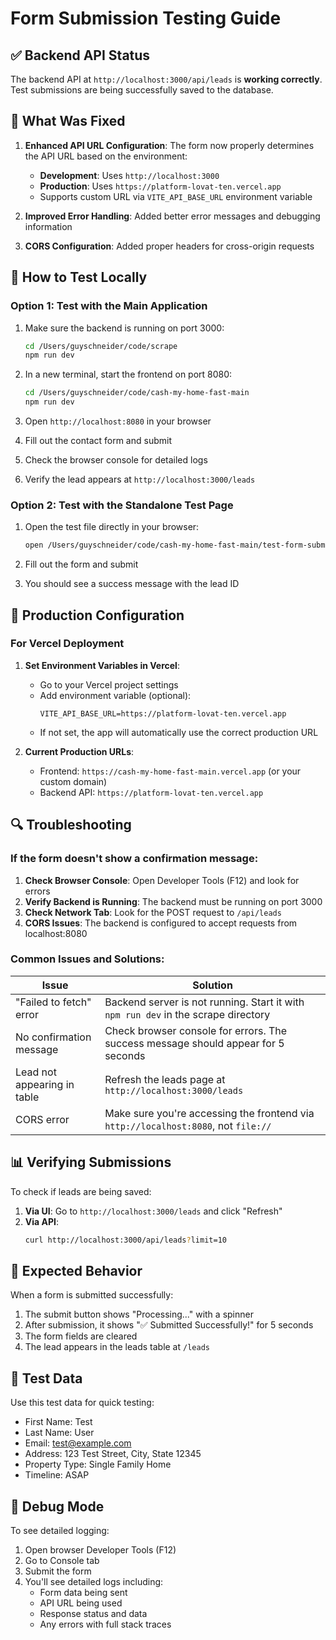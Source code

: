 # Form Submission Testing Guide

## ✅ Backend API Status
The backend API at `http://localhost:3000/api/leads` is **working correctly**. Test submissions are being successfully saved to the database.

## 📝 What Was Fixed

1. **Enhanced API URL Configuration**: The form now properly determines the API URL based on the environment:
   - **Development**: Uses `http://localhost:3000`
   - **Production**: Uses `https://platform-lovat-ten.vercel.app`
   - Supports custom URL via `VITE_API_BASE_URL` environment variable

2. **Improved Error Handling**: Added better error messages and debugging information
3. **CORS Configuration**: Added proper headers for cross-origin requests

## 🧪 How to Test Locally

### Option 1: Test with the Main Application
1. Make sure the backend is running on port 3000:
   ```bash
   cd /Users/guyschneider/code/scrape
   npm run dev
   ```

2. In a new terminal, start the frontend on port 8080:
   ```bash
   cd /Users/guyschneider/code/cash-my-home-fast-main
   npm run dev
   ```

3. Open `http://localhost:8080` in your browser
4. Fill out the contact form and submit
5. Check the browser console for detailed logs
6. Verify the lead appears at `http://localhost:3000/leads`

### Option 2: Test with the Standalone Test Page
1. Open the test file directly in your browser:
   ```bash
   open /Users/guyschneider/code/cash-my-home-fast-main/test-form-submission.html
   ```

2. Fill out the form and submit
3. You should see a success message with the lead ID

## 🚀 Production Configuration

### For Vercel Deployment

1. **Set Environment Variables in Vercel**:
   - Go to your Vercel project settings
   - Add environment variable (optional):
     ```
     VITE_API_BASE_URL=https://platform-lovat-ten.vercel.app
     ```
   - If not set, the app will automatically use the correct production URL

2. **Current Production URLs**:
   - Frontend: `https://cash-my-home-fast-main.vercel.app` (or your custom domain)
   - Backend API: `https://platform-lovat-ten.vercel.app`

## 🔍 Troubleshooting

### If the form doesn't show a confirmation message:

1. **Check Browser Console**: Open Developer Tools (F12) and look for errors
2. **Verify Backend is Running**: The backend must be running on port 3000
3. **Check Network Tab**: Look for the POST request to `/api/leads`
4. **CORS Issues**: The backend is configured to accept requests from localhost:8080

### Common Issues and Solutions:

| Issue | Solution |
|-------|----------|
| "Failed to fetch" error | Backend server is not running. Start it with `npm run dev` in the scrape directory |
| No confirmation message | Check browser console for errors. The success message should appear for 5 seconds |
| Lead not appearing in table | Refresh the leads page at `http://localhost:3000/leads` |
| CORS error | Make sure you're accessing the frontend via `http://localhost:8080`, not `file://` |

## 📊 Verifying Submissions

To check if leads are being saved:

1. **Via UI**: Go to `http://localhost:3000/leads` and click "Refresh"
2. **Via API**: 
   ```bash
   curl http://localhost:3000/api/leads?limit=10
   ```

## 🎯 Expected Behavior

When a form is submitted successfully:
1. The submit button shows "Processing..." with a spinner
2. After submission, it shows "✅ Submitted Successfully!" for 5 seconds
3. The form fields are cleared
4. The lead appears in the leads table at `/leads`

## 📝 Test Data

Use this test data for quick testing:
- First Name: Test
- Last Name: User
- Email: test@example.com
- Address: 123 Test Street, City, State 12345
- Property Type: Single Family Home
- Timeline: ASAP

## 🐛 Debug Mode

To see detailed logging:
1. Open browser Developer Tools (F12)
2. Go to Console tab
3. Submit the form
4. You'll see detailed logs including:
   - Form data being sent
   - API URL being used
   - Response status and data
   - Any errors with full stack traces
